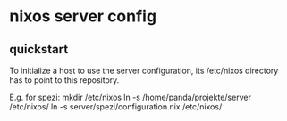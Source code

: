 # nixos server config
## quickstart
To initialize a host to use the server configuration,
its /etc/nixos directory has to point to this repository.

E.g. for spezi:
    mkdir /etc/nixos
    ln -s /home/panda/projekte/server /etc/nixos/
    ln -s server/spezi/configuration.nix /etc/nixos/
